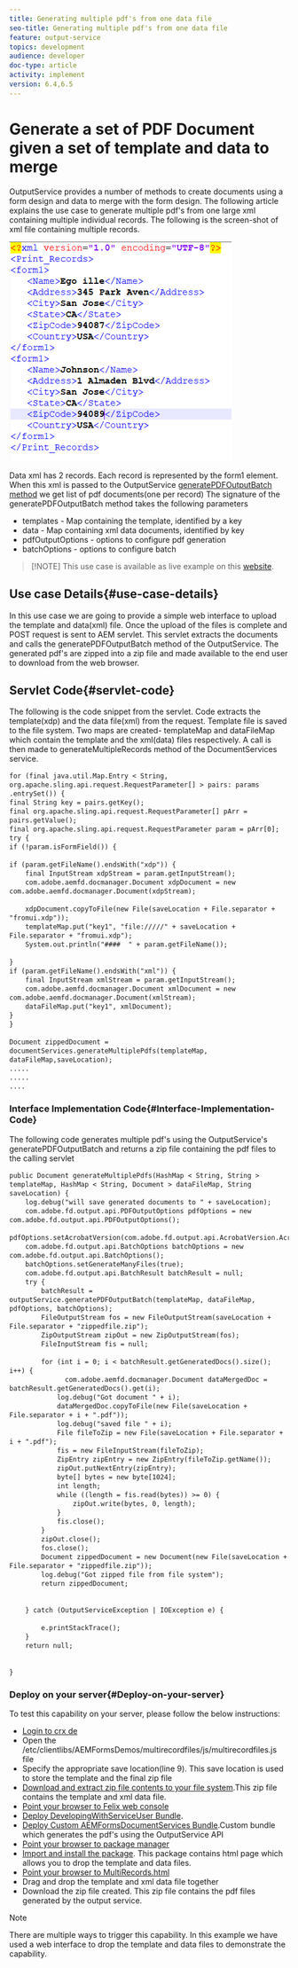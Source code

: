 ```yaml
---
title: Generating multiple pdf's from one data file
seo-title: Generating multiple pdf's from one data file
feature: output-service
topics: development
audience: developer
doc-type: article
activity: implement
version: 6.4,6.5
---
```


# Generate a set of PDF Document given a set of template and data to merge

OutputService provides a number of methods to create documents using a form design and data to merge with the form design. The following article explains the use case to generate multiple pdf's from one large xml containing multiple individual records.
The following is the screen-shot of xml file containing multiple records.

![multi-record-xml](assets/multi-record-xml.PNG)

Data xml has 2 records. Each record is represented by the form1 element. When this xml is passed to the OutputService [generatePDFOutputBatch method](https://helpx.adobe.com/aem-forms/6/javadocs/com/adobe/fd/output/api/OutputService.html) we get list of pdf documents(one per record)
The signature of the generatePDFOutputBatch method takes the following parameters

* templates - Map containing the template, identified by a key
* data - Map containing xml data documents, identified by key
* pdfOutputOptions - options to configure pdf generation
* batchOptions - options to configure batch

>[!NOTE] This use case is available as live example on this [website](https://forms.enablementadobe.com/content/samples/samples.html?query=0).

## Use case Details{#use-case-details}

In this use case we are going to provide a simple web interface to upload the template and data(xml) file. Once the upload of the files is complete and POST request is sent to AEM servlet. This servlet extracts the documents and calls the  generatePDFOutputBatch method of the OutputService. The generated pdf's are zipped into a zip file and made available to the end user to download from the web browser.

## Servlet Code{#servlet-code}

The following is the code snippet from the servlet. Code extracts the template(xdp) and the data file(xml) from the request. Template file is saved to the file system. Two maps are created- templateMap and dataFileMap which contain the template and the xml(data) files respectively. A call is then made to generateMultipleRecords method of the DocumentServices service.

```java{.line-numbers}
for (final java.util.Map.Entry < String, org.apache.sling.api.request.RequestParameter[] > pairs: params
.entrySet()) {
final String key = pairs.getKey();
final org.apache.sling.api.request.RequestParameter[] pArr = pairs.getValue();
final org.apache.sling.api.request.RequestParameter param = pArr[0];
try {
if (!param.isFormField()) {

if (param.getFileName().endsWith("xdp")) {
    final InputStream xdpStream = param.getInputStream();
    com.adobe.aemfd.docmanager.Document xdpDocument = new com.adobe.aemfd.docmanager.Document(xdpStream);

    xdpDocument.copyToFile(new File(saveLocation + File.separator + "fromui.xdp"));
    templateMap.put("key1", "file://///" + saveLocation + File.separator + "fromui.xdp");
    System.out.println("####  " + param.getFileName());

}
if (param.getFileName().endsWith("xml")) {
    final InputStream xmlStream = param.getInputStream();
    com.adobe.aemfd.docmanager.Document xmlDocument = new com.adobe.aemfd.docmanager.Document(xmlStream);
    dataFileMap.put("key1", xmlDocument);
}
}

Document zippedDocument = documentServices.generateMultiplePdfs(templateMap, dataFileMap,saveLocation);
.....
.....
....
```

### Interface Implementation Code{#Interface-Implementation-Code}

The following code generates multiple pdf's using the OutputService's generatePDFOutputBatch and returns a zip file containing the pdf files to the calling servlet

```java{.line-numbers}
public Document generateMultiplePdfs(HashMap < String, String > templateMap, HashMap < String, Document > dataFileMap, String saveLocation) {
    log.debug("will save generated documents to " + saveLocation);
    com.adobe.fd.output.api.PDFOutputOptions pdfOptions = new com.adobe.fd.output.api.PDFOutputOptions();
    pdfOptions.setAcrobatVersion(com.adobe.fd.output.api.AcrobatVersion.Acrobat_11);
    com.adobe.fd.output.api.BatchOptions batchOptions = new com.adobe.fd.output.api.BatchOptions();
    batchOptions.setGenerateManyFiles(true);
    com.adobe.fd.output.api.BatchResult batchResult = null;
    try {
        batchResult = outputService.generatePDFOutputBatch(templateMap, dataFileMap, pdfOptions, batchOptions);
        FileOutputStream fos = new FileOutputStream(saveLocation + File.separator + "zippedfile.zip");
        ZipOutputStream zipOut = new ZipOutputStream(fos);
        FileInputStream fis = null;

        for (int i = 0; i < batchResult.getGeneratedDocs().size(); i++) {
              com.adobe.aemfd.docmanager.Document dataMergedDoc = batchResult.getGeneratedDocs().get(i);
            log.debug("Got document " + i);
            dataMergedDoc.copyToFile(new File(saveLocation + File.separator + i + ".pdf"));
            log.debug("saved file " + i);
            File fileToZip = new File(saveLocation + File.separator + i + ".pdf");
            fis = new FileInputStream(fileToZip);
            ZipEntry zipEntry = new ZipEntry(fileToZip.getName());
            zipOut.putNextEntry(zipEntry);
            byte[] bytes = new byte[1024];
            int length;
            while ((length = fis.read(bytes)) >= 0) {
                zipOut.write(bytes, 0, length);
            }
            fis.close();
        }
        zipOut.close();
        fos.close();
        Document zippedDocument = new Document(new File(saveLocation + File.separator + "zippedfile.zip"));
        log.debug("Got zipped file from file system");
        return zippedDocument;


    } catch (OutputServiceException | IOException e) {

        e.printStackTrace();
    }
    return null;


}
```

### Deploy on your server{#Deploy-on-your-server}

To test this capability on your server, please follow the below instructions:

* [Login to crx de](http://localhost:4502/crx/de/index.jsp)
* Open the /etc/clientlibs/AEMFormsDemos/multirecordfiles/js/multirecordfiles.js file
* Specify the appropriate save location(line 9). This save location is used to store the template and the final zip file
* [Download and extract zip file contents to your file system](assets/mult-records-template-and-xml-file.zip).This zip file contains the template and xml data file.
* [Point your browser to Felix web console](http://localhost:4502/system/console/bundles)
* [Deploy DevelopingWithServiceUser Bundle](https://forms.enablementadobe.com/content/DemoServerBundles/AEMFormsDocumentServices.core-1.0-SNAPSHOT.jar). 
* [Deploy Custom AEMFormsDocumentServices Bundle](https://forms.enablementadobe.com/content/DemoServerBundles/AEMFormsDocumentServices.core-1.0-SNAPSHOT.jar).Custom bundle which generates the pdf's using the OutputService API
* [Point your browser to package manager](http://localhost:4502/crx/packmgr/index.jsp)
* [Import and install the package](assets/generate-multiple-pdf-from-xml.zip). This package contains html page which allows you to drop the template and data files.
* [Point your browser to MultiRecords.html](http://localhost:4502/content/DocumentServices/Multirecord.html?)
* Drag and drop the template and xml data file together
* Download the zip file created. This zip file contains the pdf files generated by the output service.

>[!NOTE]
>There are multiple ways to trigger this capability. In this example we have used a web interface to drop the template and data files to demonstrate the capability.

